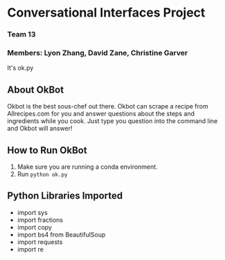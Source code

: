 # Conversational Interfaces Project
### Team 13
### Members: Lyon Zhang, David Zane, Christine Garver

It's ok.py

## About OkBot
Okbot is the best sous-chef out there. Okbot can scrape a recipe from Allrecipes.com for you and answer questions about the steps and ingredients while you cook. Just type you question into the command line and Okbot will answer!

## How to Run OkBot
1. Make sure you are running a conda environment.
2. Run `python ok.py`

## Python Libraries Imported
- import sys
- import fractions
- import copy
- import bs4 from BeautifulSoup
- import requests
- import re
